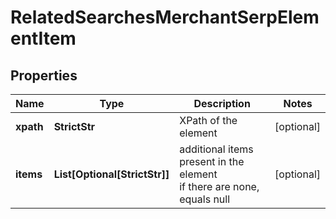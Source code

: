 # RelatedSearchesMerchantSerpElementItem


## Properties

| Name | Type | Description | Notes |
|------------ | ------------- | ------------- | -------------|
**xpath** | **StrictStr** | XPath of the element |[optional]|
**items** | **List[Optional[StrictStr]]** | additional items present in the element<br>if there are none, equals null |[optional]|